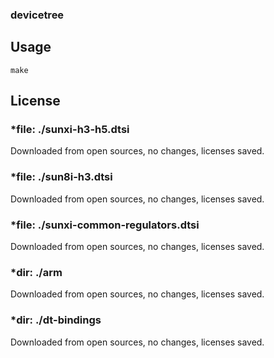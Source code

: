 ### devicetree

## Usage
```
make
```

## License

### *file: ./sunxi-h3-h5.dtsi
Downloaded from open sources, no changes, licenses saved.

### *file: ./sun8i-h3.dtsi
Downloaded from open sources, no changes, licenses saved.

### *file: ./sunxi-common-regulators.dtsi
Downloaded from open sources, no changes, licenses saved.

### *dir: ./arm
Downloaded from open sources, no changes, licenses saved.

### *dir: ./dt-bindings
Downloaded from open sources, no changes, licenses saved.
